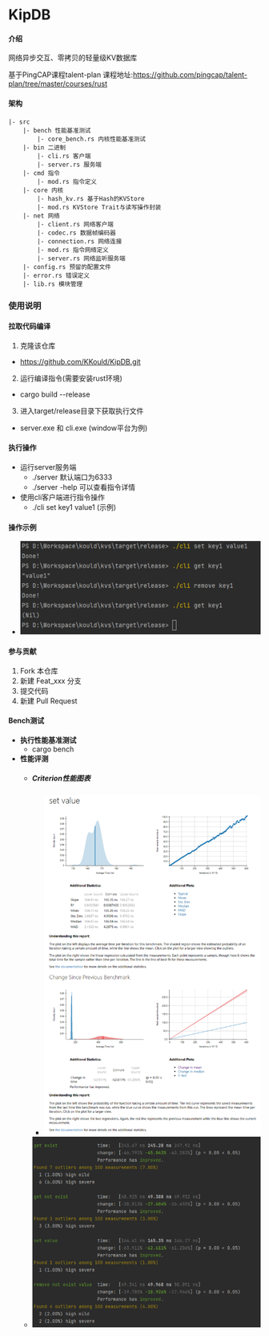 # KipDB

#### 介绍
网络异步交互、零拷贝的轻量级KV数据库

基于PingCAP课程talent-plan
课程地址:https://github.com/pingcap/talent-plan/tree/master/courses/rust

#### 架构
```
|- src
    |- bench 性能基准测试
        |- core_bench.rs 内核性能基准测试
    |- bin 二进制
        |- cli.rs 客户端
        |- server.rs 服务端
    |- cmd 指令
        |- mod.rs 指令定义
    |- core 内核
        |- hash_kv.rs 基于Hash的KVStore
        |- mod.rs KVStore Trait与读写操作封装
    |- net 网络
        |- client.rs 网络客户端
        |- codec.rs 数据帧编码器
        |- connection.rs 网络连接
        |- mod.rs 指令网络定义
        |- server.rs 网络监听服务端
    |- config.rs 预留的配置文件
    |- error.rs 错误定义
    |- lib.rs 模块管理
```

### 使用说明
#### 拉取代码编译
1. 克隆该仓库
  - https://github.com/KKould/KipDB.git
2. 运行编译指令(需要安装rust环境)
  - cargo build --release
3. 进入target/release目录下获取执行文件
  - server.exe 和 cli.exe (window平台为例)
#### 执行操作
  - 运行server服务端
    - ./server 默认端口为6333
    - ./server -help 可以查看指令详情
  - 使用cli客户端进行指令操作
    - ./cli set key1 value1 (示例)
#### 操作示例
  - ![](./static/img/test1.png)



#### 参与贡献

1.  Fork 本仓库
2.  新建 Feat_xxx 分支
3.  提交代码
4.  新建 Pull Request


#### Bench测试

- **执行性能基准测试**
  - cargo bench
- **性能评测**
  - ##### Criterion性能图表
    - ![](./static/img/bench_set1.png)
  - ![](./static/img/bench1.png)
